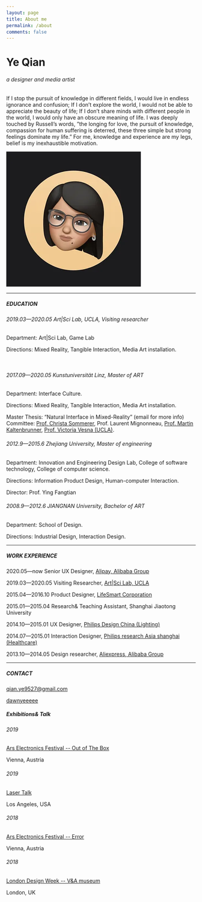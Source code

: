 ```yaml
---
layout: page
title: About me
permalink: /about
comments: false
---
```


<div class="row">
    <div class="col-md-8 pr-5">
        <h1>Ye Qian</h1>
        <h6>a designer and media artist</h6>
        <p>If I stop the pursuit of knowledge in different fields, I would live in endless ignorance and confusion; If I don’t explore the world, I would not be able to appreciate the beauty of life; If I don’t share minds with different people in the world, I would only have an obscure meaning of life. I was deeply touched by Russell’s words, ”the longing for love, the pursuit of knowledge, compassion for human suffering is deterred, these three simple but strong feelings dominate my life.” For me, knowledge and experience are my legs, belief is my inexhaustible motivation.</p>
    </div>
    <div class="col-md-4">
        <img src="assets/images/me.webp" class="rounded-circle mx-auto d-block">
    </div>
</div>

<hr/>

<div class="row justify-content-between">
    <div class="col-md-8 pr-5">
        <h5>EDUCATION</h5>
        <h6>2019.03—2020.05  Art|Sci Lab, UCLA, Visiting researcher</h6>
        <p>Department: Art|Sci Lab, Game Lab</p>
        <p>Directions: Mixed Reality, Tangible Interaction, Media Art installation.</p>​
        <h6>2017.09—2020.05  Kunstuniversität Linz, Master of ART</h6>
        <p>Department: Interface Culture.</p>
        <p>Directions: Mixed Reality, Tangible Interaction, Media Art installation.</p>
        <p>Master Thesis: “Natural Interface in Mixed-Reality” (email for more info)
        Committee: <a href="https://leonardo.info/contributor/8006/christa-sommerer">Prof. Christa Sommerer</a>, Prof. Laurent Mignonneau,
        <a href="https://modin.yuri.at/">Prof. Martin Kaltenbrunner</a>, <a href="https://dma.ucla.edu/faculty/profiles/?ID=1">Prof. Victoria Vesna (UCLA)</a>.</p>
        <h6>2012.9—2015.6  Zhejiang University, Master of engineering</h6>
        <p>Department: Innovation and Engineering Design Lab, College of software technology, College of computer science. </p>
        <p>Directions: Information Product Design, Human-computer Interaction.</p>
        <p>Director: Prof. Ying Fangtian</p>
        <h6>2008.9—2012.6  JIANGNAN University, Bachelor of ART</h6>
        <p>Department: School of Design.</p>
        <p>Directions: Industrial Design, Interaction Design.</p>
        <hr/>
        <h5>WORK EXPERIENCE</h5>
        <p><span class="font-weight-bold">2020.05—now</span>        Senior UX Designer, <a href="https://global.alipay.com/platform/site/ihome">Alipay, Alibaba Group</a></p>
        <p><span class="font-weight-bold">2019.03—2020.05</span>    Visiting Researcher, <a href="http://artsci.ucla.edu/about">Art|Sci Lab, UCLA</a></p>
        <p><span class="font-weight-bold">2015.04—2016.10</span>    Product Designer, <a href="https://iot.ilifesmart.com/">LifeSmart Corporation</a></p>
        <p><span class="font-weight-bold">2015.01—2015.04</span>    Research& Teaching Assistant, Shanghai Jiaotong University</p>
        <p><span class="font-weight-bold">2014.10—2015.01</span>    UX Designer, <a href="https://www.philips.com/a-w/research/locations/shanghai.html">Philips Design China (Lighting)</a></p>
        <p><span class="font-weight-bold">2014.07—2015.01</span>    Interaction Designer, <a href="https://www.philips.com/a-w/research/locations/shanghai.html">Philips research Asia shanghai (Healthcare)</a></p>
        <p><span class="font-weight-bold">2013.10—2014.05</span>    Design researcher, <a href="https://www.aliexpress.com/">Aliexpress, Alibaba Group</a></p>
        <hr/>
        <h5>CONTACT</h5>
        <p><i class="fa fa-envelope"></i> <a href="mailto:qian.ye9527@gmail.com">qian.ye9527@gmail.com</a></p>
        <p><i class="fab fa-instagram"></i> <a href="https://www.instagram.com/dawnyeeeee/">dawnyeeeee</a></p>
    </div>
    <div class="col-md-4">
        <h5>Exhibitions& Talk</h5>
        <h6>2019</h6>
        <a href="https://ars.electronica.art/outofthebox/de/triality/">Ars Electronics Festival -- Out of The Box</a>
        <p class="font-italic">Vienna, Austria</p>
        <h6>2019</h6>
        <a href="http://artsci.ucla.edu/node/1449">Laser Talk</a>
        <p class="font-italic">Los Angeles, USA</p>
        <h6>2018</h6>
        <a href="https://ars.electronica.art/festival/de/archive/">Ars Electronics Festival -- Error</a>
        <p class="font-italic">Vienna, Austria</p>
        <h6>2018</h6>
        <a href="https://www.vam.ac.uk/event/6YVLW34q/digital-design-weekend-2018-ldf">London Design Week -- V&A museum</a>
        <p class="font-italic">London, UK</p>
    </div>
</div>
